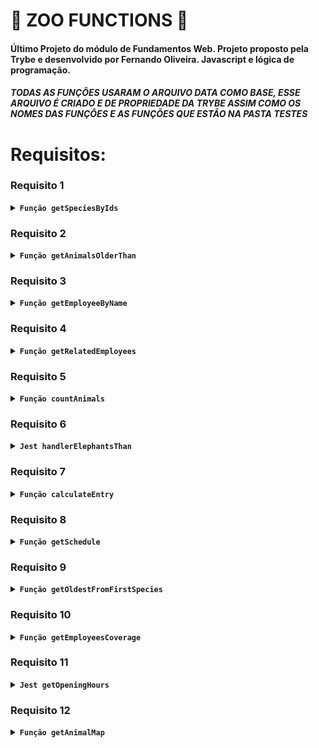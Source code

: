 # 🚧 ZOO FUNCTIONS 🚧

#### Último Projeto do módulo de Fundamentos Web. Projeto proposto pela Trybe e desenvolvido por Fernando Oliveira. Javascript  e lógica de programação.

##### TODAS AS FUNÇÔES USARAM O ARQUIVO DATA COMO BASE, ESSE ARQUIVO É CRIADO E DE PROPRIEDADE DA TRYBE ASSIM COMO OS NOMES DAS FUNÇÔES E AS FUNÇÕES QUE ESTÃO NA PASTA TESTES



# Requisitos:

### Requisito 1

<details>
        <summary><code><strong>Função getSpeciesByIds</strong></code></summary> <br />

- A função recebe um ID como parâmetro e retorna um array com todos os nomes dos animais dessa espécie.

Deve retornar:
1. baseado no número de parâmetros enviados.
2. array vazio '[]', caso não receba parâmetro. <br />
* Arquivo da função: [Arquivo JS](https://github.com/Fernando-Oli/zoo-functions/blob/main/Arquivos%20dos%20requisitos/getSpeciesByIds.js)
</details>

### Requisito 2

<details>
        <summary><strong><code>Função getAnimalsOlderThan</strong></code></summary> <br />

- Recebe como parâmetro uma espécie e uma idade, é retorna um valor de true/false caso os animais dessa espécie tenham essa idade ou sejam mais velhos.

Deve retornar:
1. booleano caso todos os animais passem.
* Arquivo da função: [Arquivo JS](https://github.com/Fernando-Oli/zoo-functions/blob/main/Arquivos%20dos%20requisitos/getAnimalsOlderThan.js)
</details>

### Requisito 3

<details>
        <summary><strong><code>Função getEmployeeByName</strong></code></summary> <br />

- Recebe como parâmetro o nome do empregado(Primeiro ou Último Nome) e retorna um obj com as informações desse empregado(o objeto retornado é diferente do data, mostrando o nome do funcionário como FullName e não firstName e LastName

Deve retornar:
1. caso seja vazio, retorna um objeto vazio {}
2. caso receba o primeiro nome ou último nome como parâmetro, retorna um objeto com as infos do employee

* Arquivo da função: [Arquivo JS](https://github.com/Fernando-Oli/zoo-functions/blob/main/Arquivos%20dos%20requisitos/getEmployeeByName.js)
</details>

### Requisito 4

<details>
        <summary><strong><code>Função getRelatedEmployees</strong></code></summary> <br />

- Esse requisito tem duas funções avaliavéis. A primeira é isManager, retorna um valor booleano de acordo com o parâmetro passado. O segundo getRelatedEmployees, retorna o nome e sobrenome das pessoas que são geridas por ele.

Deve retornar:
1. IsManager(para) = true, caso o Id seja de uma pessoa gerente.
2. IsManager(para) = false, caso o Id não seja de uma pessoa gerente.
3. getRelatedEmployees(para) = array com nome e sobrenome dos employees que são geridos pelo gerenteId dado como parâmetro.
4. getRelatedEmployees(para) = Se o ID não seja de um gerente, joga um erro 'O id inserido não é de uma pessoa colaboradora gerente'.

* Arquivo da função: [Arquivo JS](https://github.com/Fernando-Oli/zoo-functions/blob/main/Arquivos%20dos%20requisitos/getRelatedEmployees.js)
</details>

### Requisito 5

<details>
        <summary><strong><code>Função countAnimals</strong></code></summary> <br />

- Essa função tem o objetivo de retornar a quantidade de animais por espécie dentro de um objeto.

Deve retornar:
1. caso o parâmetro seja vazio, todos as espécies com as quantidade dos animais por espécie.
2. caso o parâmetro tenha uma espécie, retorna o número de animais nessa espécie.
3. caso o parâmetro tenha uma espécie e sexo, retorna o número de animais por sexo e espécie.

* Arquivo da função: [Arquivo JS](https://github.com/Fernando-Oli/zoo-functions/blob/main/Arquivos%20dos%20requisitos/countAnimals.js)
</details>

### Requisito 6

<details>
        <summary><strong><code>Jest handlerElephantsThan</strong></code></summary> <br />

- Recebe como parâmetro uma espécie e uma idade, é retorna um valor de true/false caso os animais dessa espécie tenham essa idade ou sejam mais velhos.

Deve retornar:
1. booleano caso todos os animais passem.
* Arquivo da função: [Arquivo JS](https://github.com/Fernando-Oli/zoo-functions/blob/main/Arquivos%20dos%20requisitos/getAnimalsOlderThan.js)
</details>

### Requisito 7

<details>
        <summary><strong><code>Função calculateEntry</strong></code></summary> <br />

- Recebe como parâmetro uma espécie e uma idade, é retorna um valor de true/false caso os animais dessa espécie tenham essa idade ou sejam mais velhos.

Deve retornar:
1. booleano caso todos os animais passem.
* Arquivo da função: [Arquivo JS](https://github.com/Fernando-Oli/zoo-functions/blob/main/Arquivos%20dos%20requisitos/getAnimalsOlderThan.js)
</details>

### Requisito 8

<details>
        <summary><strong><code>Função getSchedule<strong></code></summary> <br />

- Recebe como parâmetro uma espécie e uma idade, é retorna um valor de true/false caso os animais dessa espécie tenham essa idade ou sejam mais velhos.

Deve retornar:
1. booleano caso todos os animais passem.
* Arquivo da função: [Arquivo JS](https://github.com/Fernando-Oli/zoo-functions/blob/main/Arquivos%20dos%20requisitos/getAnimalsOlderThan.js)
</details>

### Requisito 9

<details>
        <summary><strong><code>Função getOldestFromFirstSpecies</strong></code></summary> <br />

- Recebe como parâmetro uma espécie e uma idade, é retorna um valor de true/false caso os animais dessa espécie tenham essa idade ou sejam mais velhos.

Deve retornar:
1. booleano caso todos os animais passem.
* Arquivo da função: [Arquivo JS](https://github.com/Fernando-Oli/zoo-functions/blob/main/Arquivos%20dos%20requisitos/getAnimalsOlderThan.js)
</details>

### Requisito 10

<details>
        <summary><strong><code>Função getEmployeesCoverage</strong></code></summary> <br />

- Recebe como parâmetro uma espécie e uma idade, é retorna um valor de true/false caso os animais dessa espécie tenham essa idade ou sejam mais velhos.

Deve retornar:
1. booleano caso todos os animais passem.
* Arquivo da função: [Arquivo JS](https://github.com/Fernando-Oli/zoo-functions/blob/main/Arquivos%20dos%20requisitos/getAnimalsOlderThan.js)
</details>

### Requisito 11

<details>
        <summary><strong><code>Jest getOpeningHours</strong></code></summary> <br />

- Recebe como parâmetro uma espécie e uma idade, é retorna um valor de true/false caso os animais dessa espécie tenham essa idade ou sejam mais velhos.

Deve retornar:
1. booleano caso todos os animais passem.
* Arquivo da função: [Arquivo JS](https://github.com/Fernando-Oli/zoo-functions/blob/main/Arquivos%20dos%20requisitos/getAnimalsOlderThan.js)
</details>

### Requisito 12

<details>
        <summary><strong><code>Função getAnimalMap</strong></code></summary> <br />

- Recebe como parâmetro uma espécie e uma idade, é retorna um valor de true/false caso os animais dessa espécie tenham essa idade ou sejam mais velhos.

Deve retornar:
1. booleano caso todos os animais passem.
* Arquivo da função: [Arquivo JS](https://github.com/Fernando-Oli/zoo-functions/blob/main/Arquivos%20dos%20requisitos/getAnimalsOlderThan.js)
</details>

